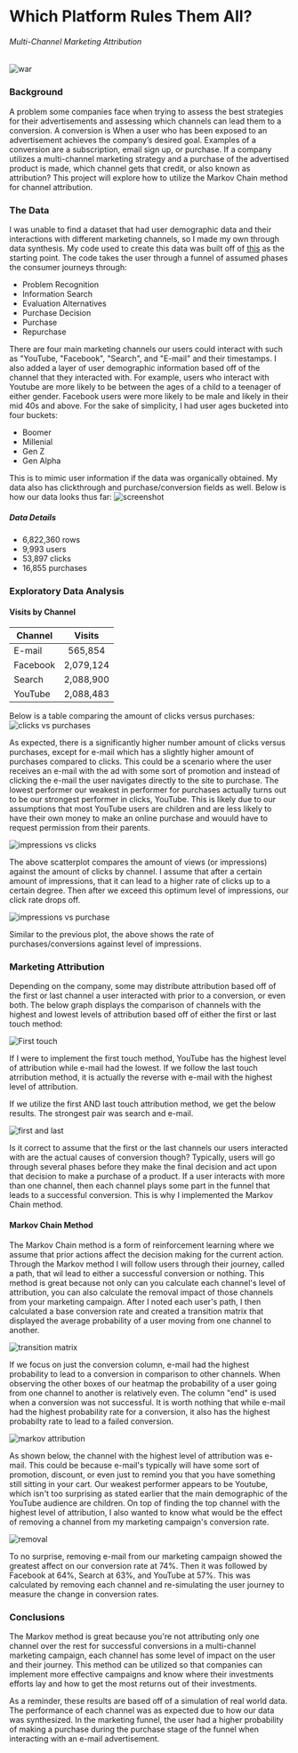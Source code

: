# Which Platform Rules Them All?
###### Multi-Channel Marketing Attribution 
![war](https://github.com/okwan91/mcmattribution/blob/main/social-media-war.jpg)

### Background
A problem some companies face when trying to assess the best strategies for their advertisements and assessing which channels can lead them to a conversion. A conversion is When a user who has been exposed to an advertisement achieves the company’s desired goal. Examples of a conversion are a subscription, email sign up, or purchase. If a company utilizes a multi-channel marketing strategy and a purchase of the advertised product is made, which channel gets that credit, or also known as attribution? This project will explore how to utilize the Markov Chain method for channel attribution.

### The Data
I was unable to find a dataset that had user demographic data and their interactions with different marketing channels, so I made my own through data synthesis. My code used to create this data was built off of [this](https://github.com/ryan-kasi/mcm_synthetic_data/blob/main/mcm%20synthetic%20data.ipynb) as the starting point. The code takes the user through a funnel of assumed phases the consumer journeys through:
* Problem Recognition
* Information Search
* Evaluation Alternatives
* Purchase Decision
* Purchase
* Repurchase

There are four main marketing channels our users could interact with such as "YouTube, "Facebook", "Search", and "E-mail" and their timestamps. I also added a layer of user demographic information based off of the channel that they interacted with. For example, users who interact with Youtube are more likely to be between the ages of a child to a teenager of either gender. Facebook users were more likely to be male and likely in their mid 40s and above. For the sake of simplicity, I had user ages bucketed into four buckets:
* Boomer
* Millenial
* Gen Z
* Gen Alpha

This is to mimic user information if the data was organically obtained. My data also has clickthrough and purchase/conversion fields as well. Below is how our data looks thus far:
![screenshot](https://github.com/okwan91/mcmattribution/blob/main/Graphs/datascreen.png)

##### Data Details
* 6,822,360 rows 
* 9,993 users
* 53,897 clicks
* 16,855 purchases

### Exploratory Data Analysis
#### Visits by Channel
|     Channel    |      Visits     |
| -------------  |:---------------:|
| E-mail         | 565,854         |
| Facebook       | 2,079,124       |
| Search         | 2,088,900       |
| YouTube        | 2,088,483       |


Below is a table comparing the amount of clicks versus purchases:
![clicks vs purchases](https://github.com/okwan91/mcmattribution/blob/main/Graphs/clicksvspurch.png)

As expected, there is a significantly higher number amount of clicks versus purchases, except for e-mail which has a slightly higher amount of purchases compared to clicks. This could be a scenario where the user receives an e-mail with the ad with some sort of promotion and instead of clicking the e-mail the user navigates directly to the site to purchase. The lowest performer our weakest in performer for purchases actually turns out to be our strongest performer in clicks, YouTube. This is likely due to our assumptions that most YouTube users are children and are less likely to have their own money to make an online purchase and wouuld have to request permission from their parents. 

![impressions vs clicks](https://github.com/okwan91/mcmattribution/blob/main/Graphs/Channelimpvsclicks.png)

The above scatterplot compares the amount of views (or impressions) against the amount of clicks by channel. I assume that after a certain amount of impressions, that it can lead to a higher rate of clicks up to a certain degree. Then after we exceed this optimum level of impressions, our click rate drops off.

![impressions vs purchase](https://github.com/okwan91/mcmattribution/blob/main/Graphs/Channelimpvsbuy.png)

Similar to the previous plot, the above shows the rate of purchases/conversions against level of impressions.

### Marketing Attribution
Depending on the company, some may distribute attribution based off of the first or last channel a user interacted with prior to a conversion, or even both. The below graph displays the comparison of channels with the highest and lowest levels of attribution based off of either the first or last touch method:

![First touch](https://github.com/okwan91/mcmattribution/blob/main/Graphs/firstvlast.png)

If I were to implement the first touch method, YouTube has the highest level of attribution while e-mail had the lowest. If we follow the last touch atrribution method, it is actually the reverse with e-mail with the highest level of attribution.

If we utilize the first AND last touch attribution method, we get the below results. The strongest pair was search and e-mail.

![first and last](https://github.com/okwan91/mcmattribution/blob/main/Graphs/firstalast.png)

Is it correct to assume that the first or the last channels our users interacted with are the actual causes of conversion though? Typically, users will go through several phases before they make the final decision and act upon that decision to make a purchase of a product. If a user interacts with more than one channel, then each channel plays some part in the funnel that leads to a successful conversion. This is why I implemented the Markov Chain method.

#### Markov Chain Method
The Markov Chain method is a form of reinforcement learning where we assume that prior actions affect the decision making for the current action. Through the Markov method I will follow users through their journey, called a path, that wil lead to either a successful conversion or nothing. This method is great because not only can you calculate each channel's level of attribution, you can also calculate the removal impact of those channels from your marketing campaign. After I noted each user's path, I then calculated a base conversion rate and created a transition matrix that displayed the average probability of a user moving from one channel to another. 

![transition matrix](https://github.com/okwan91/mcmattribution/blob/main/Graphs/transitionheatmap.png)

If we focus on just the conversion column, e-mail had the highest probability to lead to a conversion in comparison to other channels. When observing the other boxes of our heatmap the probability of a user going from one channel to another is relatively even. The column "end" is used when a conversion was not successful. It is worth nothing that while e-mail had the highest probability rate for a conversion, it also has the highest probabilty rate to lead to a failed conversion. 

![markov attribution](https://github.com/okwan91/mcmattribution/blob/main/Graphs/channelattlvls.png)

As shown below, the channel with the highest level of attribution was e-mail. This could be because e-mail's typically will have some sort of promotion, discount, or even just to remind you that you have something still sitting in your cart. Our weakest performer appears to be Youtube, which isn't too surprising as stated earlier that the main demographic of the YouTube audience are children. On top of finding the top channel with the highest level of attribution, I also wanted to know what would be the effect of removing a channel from my marketing campaign's conversion rate.

![removal](https://github.com/okwan91/mcmattribution/blob/main/Graphs/channelremoval.png)

To no surprise, removing e-mail from our marketing campaign showed the greatest affect on our conversion rate at 74%. Then it was followed by Facebook at 64%, Search at 63%, and YouTube at 57%. This was calculated by removing each channel and re-simulating the user journey to measure the change in conversion rates. 

### Conclusions
The Markov method is great because you're not attributing only one channel over the rest for successful conversions in a multi-channel marketing campaign, each channel has some level of impact on the user and their journey. This method can be utilized so that companies can implement more effective campaigns and know where their investments efforts lay and how to get the most returns out of their investments. 

As a reminder, these results are based off of a simulation of real world data. The performance of each channel was as expected due to how our data was synthesized. In the marketing funnel, the user had a higher probability of making a purchase during the purchase stage of the funnel when interacting with an e-mail advertisement. 


